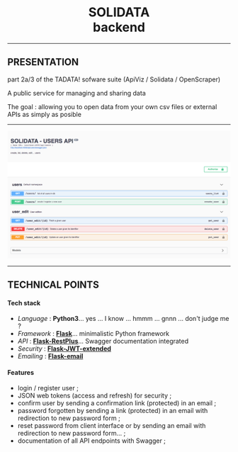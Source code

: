 <h1 align=center>  SOLIDATA <br> backend</h1>


-------
## PRESENTATION

part 2a/3 of the TADATA! sofware suite (ApiViz / Solidata / OpenScraper)

A public service for managing and sharing data 

The goal : allowing you to open data from your own csv files or external APIs as simply as posible

-------

![alt text](./screenshots/endpoints_users.png "endpoint users")

------

## TECHNICAL POINTS

#### Tech stack
- _Language_  : **Python3**... yes ... I know ... hmmm ... gnnn ... don't judge me ?
- _Framework_ : **[Flask](http://flask.pocoo.org/)**... minimalistic Python framework
- _API_       : **[Flask-RestPlus](http://flask-restplus.readthedocs.io/en/stable/)**... Swagger documentation integrated
- _Security_  : **[Flask-JWT-extended](https://flask-jwt-extended.readthedocs.io/en/latest/)**
- _Emailing_  : **[Flask-email](https://pythonhosted.org/Flask-Mail/)**

#### Features
- login / register user ; 
- JSON web tokens (access and refresh) for security ; 
- confirm user by sending a confirmation link (protected) in an email ; 
- password forgotten by sending a link (protected) in an email with redirection to new password form ; 
- reset password from client interface or by sending an email with redirection to new password form... ; 
- documentation of all API endpoints with Swagger ;
